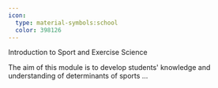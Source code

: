 ```yaml
---
icon:
  type: material-symbols:school
  color: 398126
---
```


Introduction to Sport and Exercise Science

The aim of this module is to develop students' knowledge and understanding of determinants of sports ... 
